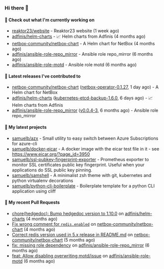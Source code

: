 ### Hi there 👋

#### 👷 Check out what I'm currently working on

- [reaktor23/website](https://github.com/reaktor23/website) - Reaktor23 website (1 week ago)
- [adfinis/helm-charts](https://github.com/adfinis/helm-charts) - 📈 Helm charts from Adfinis (4 months ago)
- [netbox-community/netbox-chart](https://github.com/netbox-community/netbox-chart) - A Helm chart for NetBox (4 months ago)
- [adfinis/ansible-role-repo_mirror](https://github.com/adfinis/ansible-role-repo_mirror) - Ansible role repo_mirror (6 months ago)
- [adfinis/ansible-role-motd](https://github.com/adfinis/ansible-role-motd) - Ansible role motd (6 months ago)

#### 🔭 Latest releases I've contributed to

- [netbox-community/netbox-chart](https://github.com/netbox-community/netbox-chart) ([netbox-operator-0.1.27](https://github.com/netbox-community/netbox-chart/releases/tag/netbox-operator-0.1.27), 1 day ago) - A Helm chart for NetBox
- [adfinis/helm-charts](https://github.com/adfinis/helm-charts) ([kubernetes-etcd-backup-1.6.0](https://github.com/adfinis/helm-charts/releases/tag/kubernetes-etcd-backup-1.6.0), 6 days ago) - 📈 Helm charts from Adfinis
- [adfinis/ansible-role-repo_mirror](https://github.com/adfinis/ansible-role-repo_mirror) ([v0.0.4-3](https://github.com/adfinis/ansible-role-repo_mirror/releases/tag/v0.0.4-3), 6 months ago) - Ansible role repo_mirror

#### 🌱 My latest projects

- [samuelb/azx](https://github.com/samuelb/azx) - Small utility to easy switch between Azure Subscriptions for azure-cli
- [samuelb/docker-eicar](https://github.com/samuelb/docker-eicar) - A docker image with the eicar test file in it - see https://www.eicar.org/?page_id=3950
- [samuelb/ssl-pubkey-fingerprint-exporter](https://github.com/samuelb/ssl-pubkey-fingerprint-exporter) - Prometheus exporter to monitor SSL certificates public key fingerprint. Useful when your applications do SSL public key pinning. 
- [samuelb/samshell](https://github.com/samuelb/samshell) - A minimalist zsh theme with git, kubernetes and python virtualenv decorations
- [samuelb/python-cli-boilerplate](https://github.com/samuelb/python-cli-boilerplate) - Boilerplate template for a python CLI application using cliff

#### 🔨 My recent Pull Requests

- [chore(hedgedoc): Bump hedgedoc version to 1.10.0](https://github.com/adfinis/helm-charts/pull/1313) on [adfinis/helm-charts](https://github.com/adfinis/helm-charts) (4 months ago)
- [Fix wrong comment for `redis.enabled`](https://github.com/netbox-community/netbox-chart/pull/336) on [netbox-community/netbox-chart](https://github.com/netbox-community/netbox-chart) (4 months ago)
- [Correct redis version used in 5.x release in README.md](https://github.com/netbox-community/netbox-chart/pull/319) on [netbox-community/netbox-chart](https://github.com/netbox-community/netbox-chart) (5 months ago)
- [fix: missing role dependency](https://github.com/adfinis/ansible-role-repo_mirror/pull/49) on [adfinis/ansible-role-repo_mirror](https://github.com/adfinis/ansible-role-repo_mirror) (6 months ago)
- [feat: Allow disabling overwriting motd/issue](https://github.com/adfinis/ansible-role-motd/pull/6) on [adfinis/ansible-role-motd](https://github.com/adfinis/ansible-role-motd) (6 months ago)
